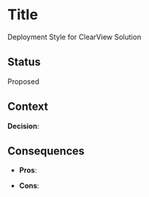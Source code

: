 # Title
Deployment Style for ClearView Solution

## Status
Proposed

## Context

**Decision**:

## Consequences
* **Pros**:

* **Cons**: